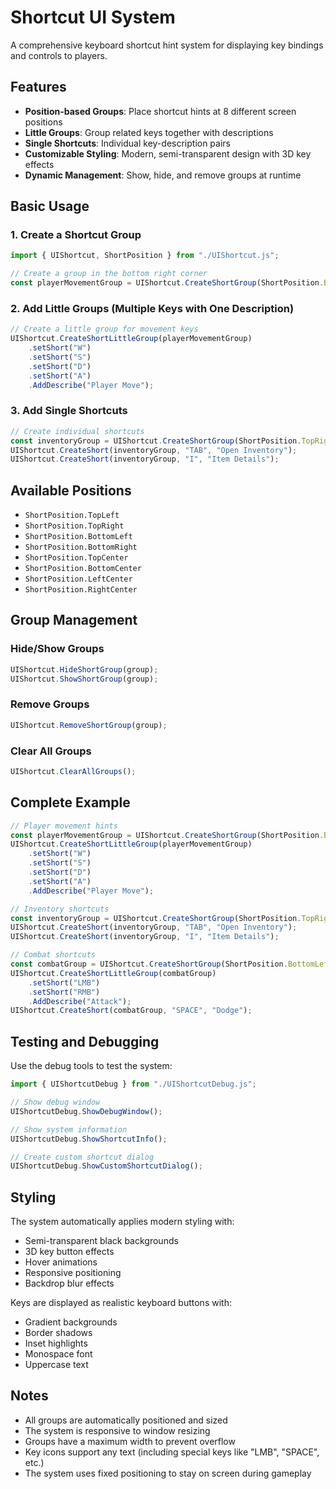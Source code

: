# Shortcut UI System

A comprehensive keyboard shortcut hint system for displaying key bindings and controls to players.

## Features

- **Position-based Groups**: Place shortcut hints at 8 different screen positions
- **Little Groups**: Group related keys together with descriptions
- **Single Shortcuts**: Individual key-description pairs
- **Customizable Styling**: Modern, semi-transparent design with 3D key effects
- **Dynamic Management**: Show, hide, and remove groups at runtime

## Basic Usage

### 1. Create a Shortcut Group

```typescript
import { UIShortcut, ShortPosition } from "./UIShortcut.js";

// Create a group in the bottom right corner
const playerMovementGroup = UIShortcut.CreateShortGroup(ShortPosition.BottomRight);
```

### 2. Add Little Groups (Multiple Keys with One Description)

```typescript
// Create a little group for movement keys
UIShortcut.CreateShortLittleGroup(playerMovementGroup)
    .setShort("W")
    .setShort("S") 
    .setShort("D")
    .setShort("A")
    .AddDescribe("Player Move");
```

### 3. Add Single Shortcuts

```typescript
// Create individual shortcuts
const inventoryGroup = UIShortcut.CreateShortGroup(ShortPosition.TopRight);
UIShortcut.CreateShort(inventoryGroup, "TAB", "Open Inventory");
UIShortcut.CreateShort(inventoryGroup, "I", "Item Details");
```

## Available Positions

- `ShortPosition.TopLeft`
- `ShortPosition.TopRight`
- `ShortPosition.BottomLeft`
- `ShortPosition.BottomRight`
- `ShortPosition.TopCenter`
- `ShortPosition.BottomCenter`
- `ShortPosition.LeftCenter`
- `ShortPosition.RightCenter`

## Group Management

### Hide/Show Groups
```typescript
UIShortcut.HideShortGroup(group);
UIShortcut.ShowShortGroup(group);
```

### Remove Groups
```typescript
UIShortcut.RemoveShortGroup(group);
```

### Clear All Groups
```typescript
UIShortcut.ClearAllGroups();
```

## Complete Example

```typescript
// Player movement hints
const playerMovementGroup = UIShortcut.CreateShortGroup(ShortPosition.BottomRight);
UIShortcut.CreateShortLittleGroup(playerMovementGroup)
    .setShort("W")
    .setShort("S")
    .setShort("D")
    .setShort("A")
    .AddDescribe("Player Move");

// Inventory shortcuts
const inventoryGroup = UIShortcut.CreateShortGroup(ShortPosition.TopRight);
UIShortcut.CreateShort(inventoryGroup, "TAB", "Open Inventory");
UIShortcut.CreateShort(inventoryGroup, "I", "Item Details");

// Combat shortcuts
const combatGroup = UIShortcut.CreateShortGroup(ShortPosition.BottomLeft);
UIShortcut.CreateShortLittleGroup(combatGroup)
    .setShort("LMB")
    .setShort("RMB")
    .AddDescribe("Attack");
UIShortcut.CreateShort(combatGroup, "SPACE", "Dodge");
```

## Testing and Debugging

Use the debug tools to test the system:

```typescript
import { UIShortcutDebug } from "./UIShortcutDebug.js";

// Show debug window
UIShortcutDebug.ShowDebugWindow();

// Show system information
UIShortcutDebug.ShowShortcutInfo();

// Create custom shortcut dialog
UIShortcutDebug.ShowCustomShortcutDialog();
```

## Styling

The system automatically applies modern styling with:
- Semi-transparent black backgrounds
- 3D key button effects
- Hover animations
- Responsive positioning
- Backdrop blur effects

Keys are displayed as realistic keyboard buttons with:
- Gradient backgrounds
- Border shadows
- Inset highlights
- Monospace font
- Uppercase text

## Notes

- All groups are automatically positioned and sized
- The system is responsive to window resizing
- Groups have a maximum width to prevent overflow
- Key icons support any text (including special keys like "LMB", "SPACE", etc.)
- The system uses fixed positioning to stay on screen during gameplay 